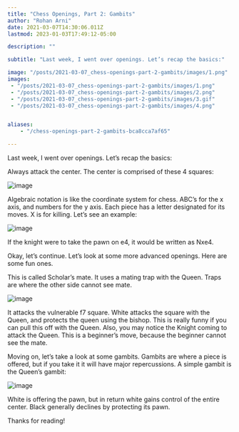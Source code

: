 ```yaml
---
title: "Chess Openings, Part 2: Gambits"
author: "Rohan Arni"
date: 2021-03-07T14:30:06.011Z
lastmod: 2023-01-03T17:49:12-05:00

description: ""

subtitle: "Last week, I went over openings. Let’s recap the basics:"

image: "/posts/2021-03-07_chess-openings-part-2-gambits/images/1.png" 
images:
 - "/posts/2021-03-07_chess-openings-part-2-gambits/images/1.png"
 - "/posts/2021-03-07_chess-openings-part-2-gambits/images/2.png"
 - "/posts/2021-03-07_chess-openings-part-2-gambits/images/3.gif"
 - "/posts/2021-03-07_chess-openings-part-2-gambits/images/4.png"


aliases:
    - "/chess-openings-part-2-gambits-bca8cca7af65"

---
```


Last week, I went over openings. Let’s recap the basics:

Always attack the center. The center is comprised of these 4 squares:

![image](/posts/2021-03-07_chess-openings-part-2-gambits/images/1.png#layoutTextWidth)


Algebraic notation is like the coordinate system for chess. ABC’s for the x axis, and numbers for the y axis. Each piece has a letter designated for its moves. X is for killing. Let’s see an example:

![image](/posts/2021-03-07_chess-openings-part-2-gambits/images/2.png#layoutTextWidth)


If the knight were to take the pawn on e4, it would be written as Nxe4.

Okay, let’s continue. Let’s look at some more advanced openings. Here are some fun ones.

This is called Scholar’s mate. It uses a mating trap with the Queen. Traps are where the other side cannot see mate.

![image](/posts/2021-03-07_chess-openings-part-2-gambits/images/3.gif#layoutTextWidth)


It attacks the vulnerable f7 square. White attacks the square with the Queen, and protects the queen using the bishop. This is really funny if you can pull this off with the Queen. Also, you may notice the Knight coming to attack the Queen. This is a beginner’s move, because the beginner cannot see the mate.

Moving on, let’s take a look at some gambits. Gambits are where a piece is offered, but if you take it it will have major repercussions. A simple gambit is the Queen’s gambit:

![image](/posts/2021-03-07_chess-openings-part-2-gambits/images/4.png#layoutTextWidth)


White is offering the pawn, but in return white gains control of the entire center. Black generally declines by protecting its pawn.

Thanks for reading!
